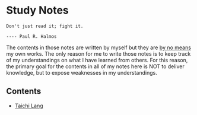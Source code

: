 # Study Notes

```
Don't just read it; fight it.
                                                                                       ---- Paul R. Halmos
```

The contents in those notes are written by myself but they are <ins>by no means</ins> my own works. The only reason for me to write those notes is to keep track of my understandings on what I have learned from others. For this reason, the primary goal for the contents in all of my notes here is NOT to deliver knowledge, but to expose weaknesses in my understandings.

## Contents

- [Taichi Lang](https://github.com/IQ404/study-notes/blob/taichi-lang/README.md)
